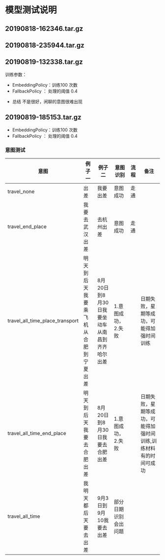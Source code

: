 # 模型测试说明

## 20190818-162346.tar.gz
## 20190818-235944.tar.gz 
## 20190819-132338.tar.gz
训练参数：
- EmbeddingPolicy：训练100 次数
- FallbackPolicy ： 处理的阈值 0.4 
* 总结 不是很好，闲聊的意图很难出现

## 20190819-185153.tar.gz
- EmbeddingPolicy：训练100 次数
- FallbackPolicy ： 处理的阈值 0.4 
### 意图测试
| 意图  | 例子一 | 例子二 | 意图识别 | 流程 | 备注 |
|  ----  | ----  | ----  | ----  | ----  | ---- |
| travel_none|  出差 | 我要出差  |  意图成功| 走通 |
|travel_end_place| 我要去武汉出差 | 去杭州出差 | 意图成功|  走通||  
|travel_all_time_place_transport|明天到后天我要乘飞机从合肥到宁夏出差|8月20日到8月30日我要坐动车从南昌到齐齐哈尔出差|1.意图成功，2.失败||日期失败，星期等成功，可能得加强时间训练|
|travel_all_time_end_place|明天到后天我要去合肥出差|8月20日到8月30日我要去合肥出差|1.意图成功，2.失败||日期失败，星期等成功，可能得加强时间训练,训练材料有的时间可成功|
|travel_all_time| 我明天都后天要去出差|9月3日到9月10我要去出差|部分日期识别会出问题